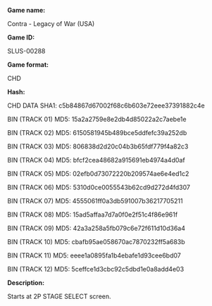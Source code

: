 ﻿**Game name:**

Contra - Legacy of War (USA)

**Game ID:**

SLUS-00288

**Game format:**

CHD

**Hash:**

CHD DATA SHA1: c5b84867d67002f68c6b603e72eee37391882c4e

BIN (TRACK 01) MD5: 15a2a2759e8e2db4d85022a2c7aebe1e

BIN (TRACK 02) MD5: 6150581945b489bce5ddfefc39a252db

BIN (TRACK 03) MD5: 806838d2d20c04b3b65fdf779f4a82c3

BIN (TRACK 04) MD5: bfcf2cea48682a915691eb4974a4d0af

BIN (TRACK 05) MD5: 02efb0d73072220b209574ae6e4ed1c2

BIN (TRACK 06) MD5: 5310d0ce0055543b62cd9d272d4fd307

BIN (TRACK 07) MD5: 4555061ff0a3db591007b36217705211

BIN (TRACK 08) MD5: 15ad5affaa7d7a0f0e2f51c4f86e961f

BIN (TRACK 09) MD5: 42a3a258a5fb079c6e72f611d10d36a4

BIN (TRACK 10) MD5: cbafb95ae058670ac7870232ff5a683b

BIN (TRACK 11) MD5: eeee1a0895fa1b4ebafe1d93cee6bd07

BIN (TRACK 12) MD5: 5ceffce1d3cbc92c5dbd1e0a8add4e03

**Description:**

Starts at 2P STAGE SELECT screen.